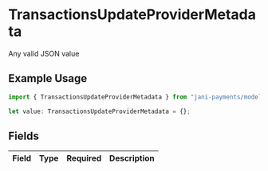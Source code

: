 # TransactionsUpdateProviderMetadata

Any valid JSON value

## Example Usage

```typescript
import { TransactionsUpdateProviderMetadata } from "jani-payments/models/operations";

let value: TransactionsUpdateProviderMetadata = {};
```

## Fields

| Field       | Type        | Required    | Description |
| ----------- | ----------- | ----------- | ----------- |